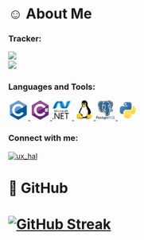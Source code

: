 # :relaxed: About Me
<h3 align="left">Tracker:</h3>
<p align="left"> </a>

![](https://komarev.com/ghpvc/?username=hal-art&color=orange)  
![](https://img.shields.io/github/repo-size/hal-art/CodePocket-Public?color=orange&label=CodePocket)

<h3 align="left">Languages and Tools:</h3>
<p align="left"> <a href="https://www.cprogramming.com/" target="_blank" rel="noreferrer"> <img src="https://raw.githubusercontent.com/devicons/devicon/master/icons/c/c-original.svg" alt="c" width="40" height="40"/> </a> <a href="https://www.w3schools.com/cs/" target="_blank" rel="noreferrer"> <img src="https://raw.githubusercontent.com/devicons/devicon/master/icons/csharp/csharp-original.svg" alt="csharp" width="40" height="40"/> </a> <a href="https://dotnet.microsoft.com/" target="_blank" rel="noreferrer"> <img src="https://raw.githubusercontent.com/devicons/devicon/master/icons/dot-net/dot-net-original-wordmark.svg" alt="dotnet" width="40" height="40"/> </a> <a href="https://www.linux.org/" target="_blank" rel="noreferrer"> <img src="https://raw.githubusercontent.com/devicons/devicon/master/icons/linux/linux-original.svg" alt="linux" width="40" height="40"/> </a> <a href="https://www.postgresql.org" target="_blank" rel="noreferrer"> <img src="https://raw.githubusercontent.com/devicons/devicon/master/icons/postgresql/postgresql-original-wordmark.svg" alt="postgresql" width="40" height="40"/> </a> <a href="https://www.python.org" target="_blank" rel="noreferrer"> <img src="https://raw.githubusercontent.com/devicons/devicon/master/icons/python/python-original.svg" alt="python" width="40" height="40"/> </a> </p>
<h3 align="left">Connect with me:</h3>
<p align="left">
<a href="https://twitter.com/ux_hal" target="blank"><img align="center" src="https://raw.githubusercontent.com/rahuldkjain/github-profile-readme-generator/master/src/images/icons/Social/twitter.svg" alt="ux_hal" height="30" width="40" /></a>
</p>
 
 
# :jack_o_lantern: GitHub
# [![GitHub Streak](http://github-readme-streak-stats.herokuapp.com?user=hal-art&theme=dark&border_radius=50.0&date_format=%5BY.%5Dn.j&sideLabels=FF8C00&currStreakNum=FF8C00&currStreakLabel=FF8C00&ring=FF8C00&fire=FF8C00&sideNums=3A3A3A&border=3A3A3A&stroke=FF8C00&background=000000)](https://git.io/streak-stats)
